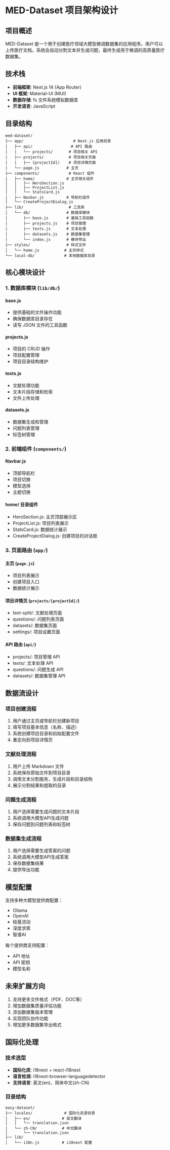 # MED-Dataset 项目架构设计

## 项目概述

MED-Dataset 是一个用于创建医疗领域大模型微调数据集的应用程序。用户可以上传医疗文档，系统会自动分割文本并生成问题，最终生成用于微调的高质量医疗数据集。

## 技术栈

- **前端框架**: Next.js 14 (App Router)
- **UI 框架**: Material-UI (MUI)
- **数据存储**: fs 文件系统模拟数据库
- **开发语言**: JavaScript

## 目录结构

```
med-dataset/
├── app/                      # Next.js 应用目录
│   ├── api/                 # API 路由
│   │   └── projects/       # 项目相关 API
│   ├── projects/           # 项目相关页面
│   │   ├── [projectId]/    # 项目详情页面
│   └── page.js            # 主页
├── components/             # React 组件
│   ├── home/              # 主页相关组件
│   │   ├── HeroSection.js
│   │   ├── ProjectList.js
│   │   └── StatsCard.js
│   ├── Navbar.js          # 导航栏组件
│   └── CreateProjectDialog.js
├── lib/                    # 工具库
│   └── db/                # 数据库模块
│       ├── base.js        # 基础工具函数
│       ├── projects.js    # 项目管理
│       ├── texts.js       # 文本处理
│       ├── datasets.js    # 数据集管理
│       └── index.js       # 模块导出
├── styles/                # 样式文件
│   └── home.js           # 主页样式
└── local-db/             # 本地数据库目录
```

## 核心模块设计

### 1. 数据库模块 (`lib/db/`)

#### base.js

- 提供基础的文件操作功能
- 确保数据库目录存在
- 读写 JSON 文件的工具函数

#### projects.js

- 项目的 CRUD 操作
- 项目配置管理
- 项目目录结构维护

#### texts.js

- 文献处理功能
- 文本片段存储和检索
- 文件上传处理

#### datasets.js

- 数据集生成和管理
- 问题列表管理
- 标签树管理

### 2. 前端组件 (`components/`)

#### Navbar.js

- 顶部导航栏
- 项目切换
- 模型选择
- 主题切换

#### home/ 目录组件

- HeroSection.js: 主页顶部展示区
- ProjectList.js: 项目列表展示
- StatsCard.js: 数据统计展示
- CreateProjectDialog.js: 创建项目的对话框

### 3. 页面路由 (`app/`)

#### 主页 (`page.js`)

- 项目列表展示
- 创建项目入口
- 数据统计展示

#### 项目详情页 (`projects/[projectId]/`)

- text-split/: 文献处理页面
- questions/: 问题列表页面
- datasets/: 数据集页面
- settings/: 项目设置页面

#### API 路由 (`api/`)

- projects/: 项目管理 API
- texts/: 文本处理 API
- questions/: 问题生成 API
- datasets/: 数据集管理 API

## 数据流设计

### 项目创建流程

1. 用户通过主页或导航栏创建新项目
2. 填写项目基本信息（名称、描述）
3. 系统创建项目目录和初始配置文件
4. 重定向到项目详情页

### 文献处理流程

1. 用户上传 Markdown 文件
2. 系统保存原始文件到项目目录
3. 调用文本分割服务，生成片段和目录结构
4. 展示分割结果和提取的目录

### 问题生成流程

1. 用户选择需要生成问题的文本片段
2. 系统调用大模型API生成问题
3. 保存问题到问题列表和标签树

### 数据集生成流程

1. 用户选择需要生成答案的问题
2. 系统调用大模型API生成答案
3. 保存数据集结果
4. 提供导出功能

## 模型配置

支持多种大模型提供商配置：

- Ollama
- OpenAI
- 硅基流动
- 深度求索
- 智谱AI

每个提供商支持配置：

- API 地址
- API 密钥
- 模型名称

## 未来扩展方向

1. 支持更多文件格式（PDF、DOC等）
2. 增加数据集质量评估功能
3. 添加数据集版本管理
4. 实现团队协作功能
5. 增加更多数据集导出格式

## 国际化处理

### 技术选型

- **国际化库**: i18next + react-i18next
- **语言检测**: i18next-browser-languagedetector
- **支持语言**: 英文(en)、简体中文(zh-CN)

### 目录结构

```
easy-dataset/
├── locales/              # 国际化资源目录
│   ├── en/              # 英文翻译
│   │   └── translation.json
│   └── zh-CN/           # 中文翻译
│       └── translation.json
├── lib/
│   └── i18n.js          # i18next 配置
```
